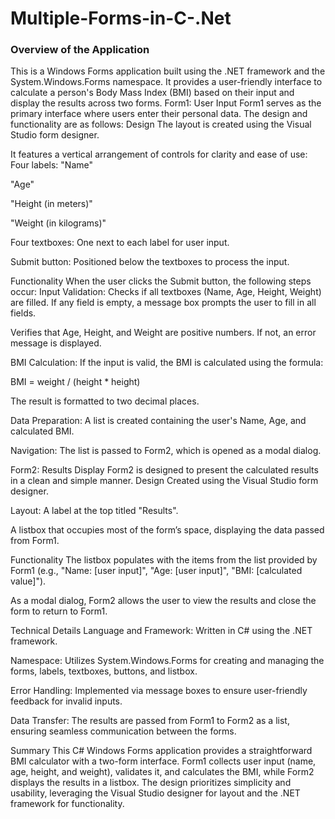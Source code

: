 # Multiple-Forms-in-C-.Net

### Overview of the Application
This is a Windows Forms application built using the .NET framework and the System.Windows.Forms namespace. It provides a user-friendly interface to calculate a person's Body Mass Index (BMI) based on their input and display the results across two forms.
Form1: User Input
Form1 serves as the primary interface where users enter their personal data. The design and functionality are as follows:
Design
The layout is created using the Visual Studio form designer.

It features a vertical arrangement of controls for clarity and ease of use:
Four labels: 
"Name"

"Age"

"Height (in meters)"

"Weight (in kilograms)"

Four textboxes: One next to each label for user input.

Submit button: Positioned below the textboxes to process the input.

Functionality
When the user clicks the Submit button, the following steps occur:
Input Validation:
Checks if all textboxes (Name, Age, Height, Weight) are filled. If any field is empty, a message box prompts the user to fill in all fields.

Verifies that Age, Height, and Weight are positive numbers. If not, an error message is displayed.

BMI Calculation:
If the input is valid, the BMI is calculated using the formula:

BMI = weight / (height * height)

The result is formatted to two decimal places.

Data Preparation:
A list is created containing the user's Name, Age, and calculated BMI.

Navigation:
The list is passed to Form2, which is opened as a modal dialog.

Form2: Results Display
Form2 is designed to present the calculated results in a clean and simple manner.
Design
Created using the Visual Studio form designer.

Layout:
A label at the top titled "Results".

A listbox that occupies most of the form’s space, displaying the data passed from Form1.

Functionality
The listbox populates with the items from the list provided by Form1 (e.g., "Name: [user input]", "Age: [user input]", "BMI: [calculated value]").

As a modal dialog, Form2 allows the user to view the results and close the form to return to Form1.

Technical Details
Language and Framework: Written in C# using the .NET framework.

Namespace: Utilizes System.Windows.Forms for creating and managing the forms, labels, textboxes, buttons, and listbox.

Error Handling: Implemented via message boxes to ensure user-friendly feedback for invalid inputs.

Data Transfer: The results are passed from Form1 to Form2 as a list, ensuring seamless communication between the forms.

Summary
This C# Windows Forms application provides a straightforward BMI calculator with a two-form interface. Form1 collects user input (name, age, height, and weight), validates it, and calculates the BMI, while Form2 displays the results in a listbox. The design prioritizes simplicity and usability, leveraging the Visual Studio designer for layout and the .NET framework for functionality.

